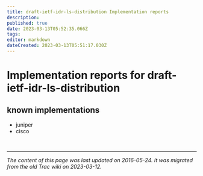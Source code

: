 ```yaml
---
title: draft-ietf-idr-ls-distribution Implementation reports
description: 
published: true
date: 2023-03-13T05:52:35.066Z
tags: 
editor: markdown
dateCreated: 2023-03-13T05:51:17.030Z
---
```


# Implementation reports for draft-ietf-idr-ls-distribution


## known implementations

  -  juniper
 -   cisco 
 
 &nbsp;
&nbsp;
&nbsp;

---

*The content of this page was last updated on 2016-05-24. It was migrated from the old Trac wiki on 2023-03-12.*